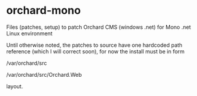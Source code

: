 orchard-mono
============

Files (patches, setup) to patch Orchard CMS (windows .net) for Mono .net Linux environment

Until otherwise noted, the patches to source have one hardcoded path reference (which I will correct soon),
for now the install must be in form

/var/orchard/src

/var/orchard/src/Orchard.Web

layout.

